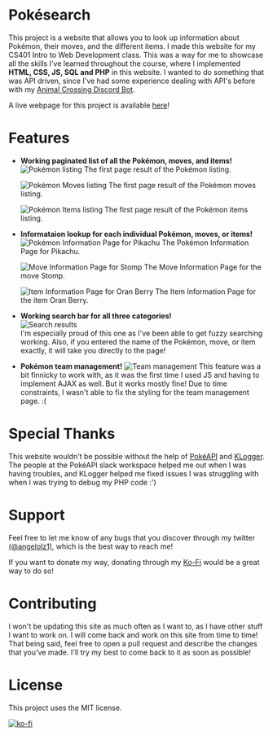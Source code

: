 # Pokésearch
This project is a website that allows you to look up information about Pokémon, their moves, and the different items. I made this website for my CS401 Intro to Web Development class. This was a way for me to showcase all the skills I've learned throughout the course, where I implemented **HTML, CSS, JS, SQL and PHP** in this website. I wanted to do something that was API driven, since I've had some experience dealing with API's before with my [Animal Crossing Discord Bot](https://top.gg/bot/701038771776520222).

A live webpage for this project is available [here](https://www.pokesearch.org/)!

# Features
- **Working paginated list of all the Pokémon, moves, and items!**
    ![Pokémon listing](https://i.imgur.com/vSyxmVN.png)
    The first page result of the Pokémon listing.
    
    ![Pokémon Moves listing](https://i.imgur.com/m9dHQ2l.png)
    The first page result of the Pokémon moves listing.

    ![Pokémon Items listing](https://i.imgur.com/dDYSSml.png)
    The first page result of the Pokémon items listing.
    
- **Informataion lookup for each individual Pokémon, moves, or items!**
    ![Pokémon Information Page for Pikachu](https://i.imgur.com/SENJm5G.png)
    The Pokémon Information Page for Pikachu.
    
    ![Move Information Page for Stomp](https://i.imgur.com/HTd7MP4.png)
    The Move Information Page for the move Stomp.

    ![Item Information Page for Oran Berry](https://i.imgur.com/yz5yzaP.png)
    The Item Information Page for the item Oran Berry.

- **Working search bar for all three categories!**  
    ![Search results](https://i.imgur.com/OkQ0h9O.png)  
    I'm especially proud of this one as I've been able to get fuzzy searching working. Also, if you entered the name of the Pokémon, move, or item exactly, it will take you directly to the page!

- **Pokémon team management!**
    ![Team management](https://i.imgur.com/nM4t8I3.png)
    This feature was a bit finnicky to work with, as it was the first time I used JS and having to implement AJAX as well. But it works mostly fine! Due to time constraints, I wasn't able to fix the styling for the team management page. :(

# Special Thanks
This website wouldn't be possible without the help of [PokéAPI](https://pokeapi.co/) and [KLogger](https://github.com/katzgrau/KLogger). The people at the PokéAPI slack workspace helped me out when I was having troubles, and KLogger helped me fixed issues I was struggling with when I was trying to debug my PHP code :')

# Support
Feel free to let me know of any bugs that you discover through my twitter [(@angelolz1)](https://twitter.com/angelolz1), which is the best way to reach me!

If you want to donate my way, donating through my [Ko-Fi](https://ko-fi.com/angelolz) would be a great way to do so!

# Contributing
I won't be updating this site as much often as I want to, as I have other stuff I want to work on. I will come back and work on this site from time to time! That being said, feel free to open a pull request and describe the changes that you've made. I'll try my best to come back to it as soon as possible!

# License
This project uses the MIT license.

[![ko-fi](https://ko-fi.com/img/githubbutton_sm.svg)](https://ko-fi.com/T6T61FBQB)
